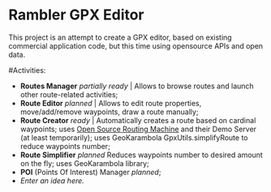 Rambler GPX Editor
===================================

This project is an attempt to create a GPX editor, based on existing commercial application code, 
but this time using opensource APIs and open data. 

#Activities:

- **Routes Manager** *partially ready* | Allows to browse routes and launch other route-related activities;
- **Route Editor** *planned* | Allows to edit route properties, move/add/remove waypoints, draw a route manually;
- **Route Creator** *ready* | Automatically creates a route based on cardinal waypoints; 
uses [Open Source Routing Machine](http://project-osrm.org) and their Demo Server (at least temporarily); 
uses GeoKarambola GpxUtils.simplifyRoute to reduce waypoints number;
- **Route Simplifier** *planned* Reduces waypoints number to desired amount on the fly; uses GeoKarambola library;
- **POI** (Points Of Interest) Manager *planned*;
- *Enter an idea here.*